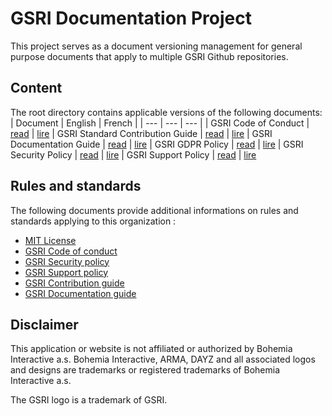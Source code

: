 # GSRI Documentation Project

This project serves as a document versioning management for general purpose documents that apply to multiple GSRI Github repositories.

## Content

The root directory contains applicable versions of the following documents:
| Document | English | French |
| --- | --- | --- |
| GSRI Code of Conduct | [read](./CODE_OF_CONDUCT.md) | [lire](./CODE_OF_CONDUCT_FR.md)
| GSRI Standard Contribution Guide | [read](./CONTRIBUTING.md) | [lire](./CONTRIBUTING_FR.md)
| GSRI Documentation Guide | [read](./DOCUMENTING.md) | [lire](./DOCUMENTING_FR.md)
| GSRI GDPR Policy | [read](./GDPR.md) | [lire](./GDPR_FR.md)
| GSRI Security Policy | [read](./SECURITY.md) | [lire](./SECURITY_FR.md)
| GSRI Support Policy | [read](./SUPPORT.md) | [lire](./SUPPORT_FR.md)

## Rules and standards

The following documents provide additional informations on rules and standards applying to this organization :
* [MIT License](./LICENSE)
* [GSRI Code of conduct](https://github.com/team-gsri/.github/blob/master/CODE_OF_CONDUCT.md)
* [GSRI Security policy](https://github.com/team-gsri/.github/blob/master/SECURITY.md)
* [GSRI Support policy](https://github.com/team-gsri/.github/blob/master/SUPPORT.md)
* [GSRI Contribution guide](https://github.com/team-gsri/.github/blob/master/CONTRIBUTING.md)
* [GSRI Documentation guide](https://github.com/team-gsri/.github/blob/master/DOCUMENTING.md)

## Disclaimer

This application or website is not affiliated or authorized by Bohemia Interactive a.s. Bohemia Interactive, ARMA, DAYZ and all associated logos and designs are trademarks or registered trademarks of Bohemia Interactive a.s.

The GSRI logo is a trademark of GSRI.